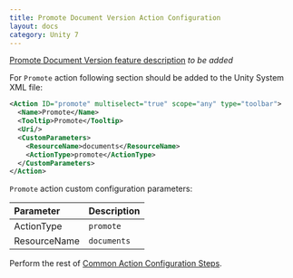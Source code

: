 ```yaml
---
title: Promote Document Version Action Configuration
layout: docs
category: Unity 7
---
```

[Promote Document Version feature description](../../features/document-management/promote-version.md) *to be added*

For `Promote` action following section should be added to the Unity System XML file:

```xml
<Action ID="promote" multiselect="true" scope="any" type="toolbar">
  <Name>Promote</Name>
  <Tooltip>Promote</Tooltip>
  <Uri/>
  <CustomParameters>
    <ResourceName>documents</ResourceName>
    <ActionType>promote</ActionType>
  </CustomParameters>
</Action>
```

`Promote` action custom configuration parameters:

| Parameter       | Description |
|:----------------|:------------|
|ActionType       | `promote` |
|ResourceName       | `documents` |

Perform the rest of [Common Action Configuration Steps](../actions.md#common-actions-configuration-steps). 

